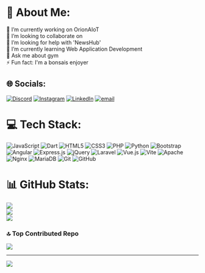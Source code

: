 # 💫 About Me:
🔭 I’m currently working on OrionAIoT <br>👯 I’m looking to collaborate on<br>🤝 I’m looking for help with 'NewsHub'<br>🌱 I’m currently learning Web Application Development<br>💬 Ask me about gym<br>⚡ Fun fact: I'm a bonsais enjoyer


## 🌐 Socials:
[![Discord](https://img.shields.io/badge/Discord-%237289DA.svg?logo=discord&logoColor=white)](https://discord.gg/javiercruz) [![Instagram](https://img.shields.io/badge/Instagram-%23E4405F.svg?logo=Instagram&logoColor=white)](https://instagram.com/javicruuz_) [![LinkedIn](https://img.shields.io/badge/LinkedIn-%230077B5.svg?logo=linkedin&logoColor=white)](https://linkedin.com/in/javiercruzrojas) [![email](https://img.shields.io/badge/Email-D14836?logo=gmail&logoColor=white)](mailto:javiercruz.business@gmail.com) 

# 💻 Tech Stack:
![JavaScript](https://img.shields.io/badge/javascript-%23323330.svg?style=plastic&logo=javascript&logoColor=%23F7DF1E) ![Dart](https://img.shields.io/badge/dart-%230175C2.svg?style=plastic&logo=dart&logoColor=white) ![HTML5](https://img.shields.io/badge/html5-%23E34F26.svg?style=plastic&logo=html5&logoColor=white) ![CSS3](https://img.shields.io/badge/css3-%231572B6.svg?style=plastic&logo=css3&logoColor=white) ![PHP](https://img.shields.io/badge/php-%23777BB4.svg?style=plastic&logo=php&logoColor=white) ![Python](https://img.shields.io/badge/python-3670A0?style=plastic&logo=python&logoColor=ffdd54) ![Bootstrap](https://img.shields.io/badge/bootstrap-%238511FA.svg?style=plastic&logo=bootstrap&logoColor=white) ![Angular](https://img.shields.io/badge/angular-%23DD0031.svg?style=plastic&logo=angular&logoColor=white) ![Express.js](https://img.shields.io/badge/express.js-%23404d59.svg?style=plastic&logo=express&logoColor=%2361DAFB) ![jQuery](https://img.shields.io/badge/jquery-%230769AD.svg?style=plastic&logo=jquery&logoColor=white) ![Laravel](https://img.shields.io/badge/laravel-%23FF2D20.svg?style=plastic&logo=laravel&logoColor=white) ![Vue.js](https://img.shields.io/badge/vue.js-%2335495e.svg?style=plastic&logo=vuedotjs&logoColor=%234FC08D) ![Vite](https://img.shields.io/badge/vite-%23646CFF.svg?style=plastic&logo=vite&logoColor=white) ![Apache](https://img.shields.io/badge/apache-%23D42029.svg?style=plastic&logo=apache&logoColor=white) ![Nginx](https://img.shields.io/badge/nginx-%23009639.svg?style=plastic&logo=nginx&logoColor=white) ![MariaDB](https://img.shields.io/badge/MariaDB-003545?style=plastic&logo=mariadb&logoColor=white) ![Git](https://img.shields.io/badge/git-%23F05033.svg?style=plastic&logo=git&logoColor=white) ![GitHub](https://img.shields.io/badge/github-%23121011.svg?style=plastic&logo=github&logoColor=white)
# 📊 GitHub Stats:
![](https://github-readme-stats.vercel.app/api?username=javizuurc&theme=radical&hide_border=false&include_all_commits=true&count_private=true)<br/>
![](https://github-readme-streak-stats.herokuapp.com/?user=javizuurc&theme=radical&hide_border=false)<br/>
![](https://github-readme-stats.vercel.app/api/top-langs/?username=javizuurc&theme=radical&hide_border=false&include_all_commits=true&count_private=true&layout=compact)

### 🔝 Top Contributed Repo
![](https://github-contributor-stats.vercel.app/api?username=javizuurc&limit=5&theme=dark&combine_all_yearly_contributions=true)

---
[![](https://visitcount.itsvg.in/api?id=javizuurc&icon=2&color=0)](https://visitcount.itsvg.in)

<!-- Proudly created with GPRM ( https://gprm.itsvg.in ) -->
